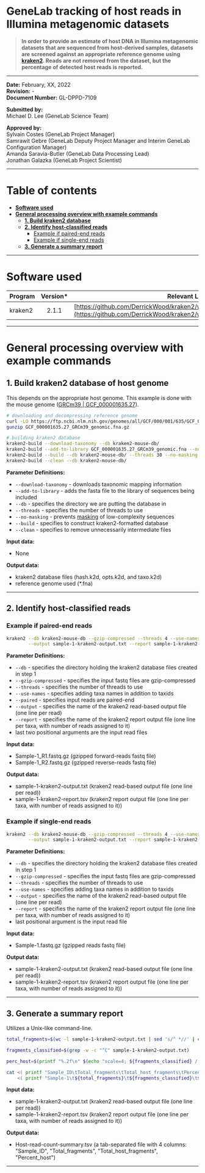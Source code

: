# GeneLab tracking of host reads in Illumina metagenomic datasets

> **In order to provide an estimate of host DNA in Illumina metagenomic datasets that are sequenced from host-derived samples, datasets are screened against an appropriate reference genome using [kraken2](https://github.com/DerrickWood/kraken2/wiki). Reads are not removed from the dataset, but the percentage of detected host reads is reported.**

---

**Date:**  February, XX, 2022  
**Revision:** -  
**Document Number:** GL-DPPD-7109  

**Submitted by:**  
Michael D. Lee (GeneLab Science Team)  

**Approved by:**  
Sylvain Costes (GeneLab Project Manager)  
Samrawit Gebre (GeneLab Deputy Project Manager and Interim GeneLab Configuration Manager)  
Amanda Saravia-Butler (GeneLab Data Processing Lead)  
Jonathan Galazka (GeneLab Project Scientist)  

---

# Table of contents

- [**Software used**](#software-used)
- [**General processing overview with example commands**](#general-processing-overview-with-example-commands)
  - [**1. Build kraken2 database**](#1-build-kraken2-database-of-host-genome)
  - [**2. Identify host-classified reads**](#2-identify-host-classified-reads)
    - [Example if paired-end reads](#example-if-paired-end-reads)
    - [Example if single-end reads](#example-if-single-end-reads)
  - [**3. Generate a summary report**](#3-generate-a-summary-report)

---

# Software used

|Program|Version*|Relevant Links|
|:------|:-----:|------:|
|kraken2|2.1.1|[https://github.com/DerrickWood/kraken2/wiki](https://github.com/DerrickWood/kraken2/wiki)|

---

# General processing overview with example commands

## 1. Build kraken2 database of host genome
This depends on the appropriate host genome. This example is done with the mouse genome ([GRCm39 | GCF_000001635.27](https://www.ncbi.nlm.nih.gov/assembly/GCF_000001635.27)).

```bash
# downloading and decompressing reference genome
curl -LO https://ftp.ncbi.nlm.nih.gov/genomes/all/GCF/000/001/635/GCF_000001635.27_GRCm39/GCF_000001635.27_GRCm39_genomic.fna.gz
gunzip GCF_000001635.27_GRCm39_genomic.fna.gz

# building kraken2 database
kraken2-build --download-taxonomy --db kraken2-mouse-db/
kraken2-build --add-to-library GCF_000001635.27_GRCm39_genomic.fna --no-masking --db kraken2-mouse-db/
kraken2-build --build --db kraken2-mouse-db/ --threads 30 --no-masking
kraken2-build --clean --db kraken2-mouse-db/
```

**Parameter Definitions:**

* `--download-taxonomy` - downloads taxonomic mapping information
* `--add-to-library` - adds the fasta file to the library of sequences being included
* `--db` - specifies the directory we are putting the database in
* `--threads` - specifies the number of threads to use
* `--no-masking` - prevents [masking](https://github.com/DerrickWood/kraken2/wiki/Manual#masking-of-low-complexity-sequences) of low-complexity sequences
* `--build` - specifies to construct kraken2-formatted database
* `--clean` - specifies to remove unnecessarily intermediate files

**Input data:**

* None

**Output data:**

* kraken2 database files (hash.k2d, opts.k2d, and taxo.k2d)
* reference genome used (*.fna)

---

## 2. Identify host-classified reads

### Example if paired-end reads

```bash
kraken2 --db kraken2-mouse-db --gzip-compressed --threads 4 --use-names --paired \
        --output sample-1-kraken2-output.txt --report sample-1-kraken2-report.tsv Sample-1_R1.fastq.gz Sample-1_R2.fastq.gz
```

**Parameter Definitions:**

* `--db` - specifies the directory holding the kraken2 database files created in step 1
* `--gzip-compressed` - specifies the input fastq files are gzip-compressed
* `--threads` - specifies the number of threads to use
* `--use-names` - specifies adding taxa names in addition to taxids
* `--paired` - specifies input reads are paired-end
* `--output` - specifies the name of the kraken2 read-based output file (one line per read)
* `--report` - specifies the name of the kraken2 report output file (one line per taxa, with number of reads assigned to it)
* last two positional arguments are the input read files

**Input data:**

* Sample-1_R1.fastq.gz (gzipped forward-reads fastq file)
* Sample-1_R2.fastq.gz (gzipped reverse-reads fastq file)

**Output data:**

* sample-1-kraken2-output.txt (kraken2 read-based output file (one line per read))
* sample-1-kraken2-report.tsv (kraken2 report output file (one line per taxa, with number of reads assigned to it))

### Example if single-end reads

```bash
kraken2 --db kraken2-mouse-db --gzip-compressed --threads 4 --use-names \
        --output sample-1-kraken2-output.txt --report sample-1-kraken2-report.tsv Sample-1.fastq.gz
```

**Parameter Definitions:**

* `--db` - specifies the directory holding the kraken2 database files created in step 1
* `--gzip-compressed` - specifies the input fastq files are gzip-compressed
* `--threads` - specifies the number of threads to use
* `--use-names` - specifies adding taxa names in addition to taxids
* `--output` - specifies the name of the kraken2 read-based output file (one line per read)
* `--report` - specifies the name of the kraken2 report output file (one line per taxa, with number of reads assigned to it)
* last positional argument is the input read file

**Input data:**

* Sample-1.fastq.gz (gzipped reads fastq file)

**Output data:**

* sample-1-kraken2-output.txt (kraken2 read-based output file (one line per read))
* sample-1-kraken2-report.tsv (kraken2 report output file (one line per taxa, with number of reads assigned to it))

---

## 3. Generate a summary report
Utilizes a Unix-like command-line.

```bash
total_fragments=$(wc -l sample-1-kraken2-output.txt | sed 's/^ *//' | cut -f 1 -d " ")

fragments_classified=$(grep -w -c "^C" sample-1-kraken2-output.txt)

perc_host=$(printf "%.2f\n" $(echo "scale=4; ${fragments_classified} / ${total_fragments} * 100" | bc -l))

cat <( printf "Sample_ID\tTotal_fragments\tTotal_host_fragments\tPercent_host\n" ) \
    <( printf "Sample-1\t${total_fragments}\t${fragments_classified}\t${perc_host}\n" ) > Host-read-count-summary.tsv
```

**Input data:**

* sample-1-kraken2-output.txt (kraken2 read-based output file (one line per read))
* sample-1-kraken2-report.tsv (kraken2 report output file (one line per taxa, with number of reads assigned to it))

**Output data:**

* Host-read-count-summary.tsv (a tab-separated file with 4 columns: "Sample\_ID", "Total\_fragments", "Total\_host\_fragments", "Percent\_host")

---
